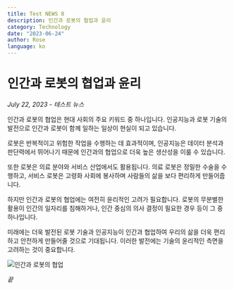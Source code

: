 ```yaml
---
title: Test NEWS 8
description: 인간과 로봇의 협업과 윤리
category: Technology
date: "2023-06-24"
author: Rose
language: ko
---
```


# 인간과 로봇의 협업과 윤리

_July 22, 2023 - 테스트 뉴스_

인간과 로봇의 협업은 현대 사회의 주요 키워드 중 하나입니다. 인공지능과 로봇 기술의 발전으로 인간과 로봇이 함께 일하는 일상이 현실이 되고 있습니다.

로봇은 반복적이고 위험한 작업을 수행하는 데 효과적이며, 인공지능은 데이터 분석과 판단력에서 뛰어나기 때문에 인간과의 협업으로 더욱 높은 생산성을 이룰 수 있습니다.

또한 로봇은 의료 분야와 서비스 산업에서도 활용됩니다. 의료 로봇은 정밀한 수술을 수행하고, 서비스 로봇은 고령화 사회에 봉사하며 사람들의 삶을 보다 편리하게 만들어줍니다.

하지만 인간과 로봇의 협업에는 여전히 윤리적인 고려가 필요합니다. 로봇의 무분별한 활용이 인간의 일자리를 침해하거나, 인간 중심의 의사 결정이 필요한 경우 등이 그 중 하나입니다.

미래에는 더욱 발전된 로봇 기술과 인공지능이 인간과 협업하여 우리의 삶을 더욱 편리하고 안전하게 만들어줄 것으로 기대됩니다. 이러한 발전에는 기술의 윤리적인 측면을 고려하는 것이 중요합니다.

![인간과 로봇의 협업](https://images.unsplash.com/photo-1507146153580-69a1fe6d8aa1?ixlib=rb-4.0.3&ixid=M3wxMjA3fDB8MHxzZWFyY2h8Mnx8aHVtYW4lMjBhbmQlMjByb2JvdHxlbnwwfHwwfHx8MA%3D%3D&auto=format&fit=crop&w=500&q=60)

_끝_
